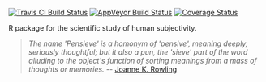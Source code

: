 [![Travis CI Build Status](https://travis-ci.org/maxheld83/pensieveR.svg?branch=master)](https://travis-ci.org/maxheld83/pensieveR)
[![AppVeyor Build Status](https://ci.appveyor.com/api/projects/status/github/maxheld83/pensieveR?branch=master&svg=true)](https://ci.appveyor.com/project/maxheld83/pensieveR)
[![Coverage Status](https://img.shields.io/codecov/c/github/maxheld83/pensieveR/master.svg)](https://codecov.io/github/maxheld83/pensieveR?branch=master)

R package for the scientific study of human subjectivity.

> *The name 'Pensieve' is a homonym of 'pensive', meaning deeply, seriously thoughtful; but it also a pun, the 'sieve' part of the word alluding to the object's function of sorting meanings from a mass of thoughts or memories.*
-- [Joanne K. Rowling](https://www.pottermore.com/writing-by-jk-rowling/pensieve)
